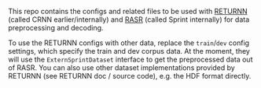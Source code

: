 This repo contains the configs and related files
to be used with [RETURNN](https://github.com/rwth-i6/returnn)
(called CRNN earlier/internally)
and [RASR](https://www-i6.informatik.rwth-aachen.de/rwth-asr/)
(called Sprint internally)
for data preprocessing and decoding.

To use the RETURNN configs with other data,
replace the `train`/`dev` config settings, which specify the train and dev corpus data.
At the moment, they will use the `ExternSprintDataset` interface to get the preprocessed data out of RASR.
You can also use other dataset implementations provided by RETURNN (see RETURNN doc / source code),
e.g. the HDF format directly.
